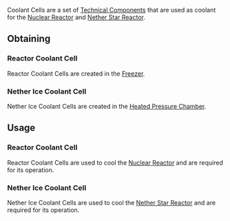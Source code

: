 Coolant Cells are a set of [Technical Components](https://github.com/Slimefun/Slimefun4/wiki/Technical-Components) that are used as coolant for the [Nuclear Reactor](https://github.com/Slimefun/Slimefun4/wiki/Reactors) and [Nether Star Reactor](https://github.com/Slimefun/Slimefun4/wiki/Reactors).

## Obtaining
### Reactor Coolant Cell
Reactor Coolant Cells are created in the [Freezer](https://github.com/Slimefun/Slimefun4/wiki/Freezer).

### Nether Ice Coolant Cell
Nether Ice Coolant Cells are created in the [Heated Pressure Chamber](https://github.com/Slimefun/Slimefun4/wiki/Heated-Pressure-Chamber).

## Usage
### Reactor Coolant Cell
Reactor Coolant Cells are used to cool the [Nuclear Reactor](https://github.com/Slimefun/Slimefun4/wiki/Reactors) and are required for its operation.

### Nether Ice Coolant Cell
Nether Ice Coolant Cells are used to cool the [Nether Star Reactor](https://github.com/Slimefun/Slimefun4/wiki/Reactors) and are required for its operation. 
